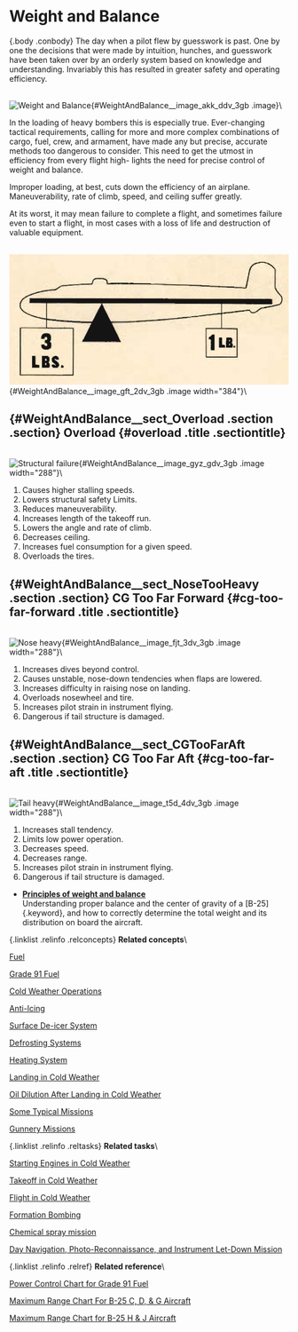
Weight and Balance
==================

 {.body .conbody}
The day when a pilot flew by guesswork is past. One by one the decisions
that were made by intuition, hunches, and guesswork have been taken over
by an orderly system based on knowledge and understanding. Invariably
this has resulted in greater safety and operating efficiency.

\
![Weight and
Balance](../images/weight_and_balance.png){#WeightAndBalance__image_akk_ddv_3gb
.image}\

In the loading of heavy bombers this is especially true. Ever-changing
tactical requirements, calling for more and more complex combinations of
cargo, fuel, crew, and armament, have made any but precise, accurate
methods too dangerous to consider. This need to get the utmost in
efficiency from every flight high- lights the need for precise control
of weight and balance.

Improper loading, at best, cuts down the efficiency of an airplane.
Maneuverability, rate of climb, speed, and ceiling suffer greatly.

At its worst, it may mean failure to complete a flight, and sometimes
failure even to start a flight, in most cases with a loss of life and
destruction of valuable equipment.

\
![](../images/weight_cg.png){#WeightAndBalance__image_gft_2dv_3gb .image
width="384"}\

 {#WeightAndBalance__sect_Overload .section .section}
Overload {#overload .title .sectiontitle}
--------

\
![Structural
failure](../images/weight_overload.png){#WeightAndBalance__image_gyz_gdv_3gb
.image width="288"}\

1.  Causes higher stalling speeds.
2.  Lowers structural safety Limits.
3.  Reduces maneuverability.
4.  Increases length of the takeoff run.
5.  Lowers the angle and rate of climb.
6.  Decreases ceiling.
7.  Increases fuel consumption for a given speed.
8.  Overloads the tires.


 {#WeightAndBalance__sect_NoseTooHeavy .section .section}
CG Too Far Forward {#cg-too-far-forward .title .sectiontitle}
------------------

\
![Nose
heavy](../images/weight_nose_heavy.png){#WeightAndBalance__image_fjt_3dv_3gb
.image width="288"}\

1.  Increases dives beyond control.
2.  Causes unstable, nose-down tendencies when flaps are lowered.
3.  Increases difficulty in raising nose on landing.
4.  Overloads nosewheel and tire.
5.  Increases pilot strain in instrument flying.
6.  Dangerous if tail structure is damaged.


 {#WeightAndBalance__sect_CGTooFarAft .section .section}
CG Too Far Aft {#cg-too-far-aft .title .sectiontitle}
--------------

\
![Tail
heavy](../images/weight_tail_heavy.png){#WeightAndBalance__image_t5d_4dv_3gb
.image width="288"}\

1.  Increases stall tendency.
2.  Limits low power operation.
3.  Decreases speed.
4.  Decreases range.
5.  Increases pilot strain in instrument flying.
6.  Dangerous if tail structure is damaged.



-   **[Principles of weight and
    balance](../mdita/PrinciplesOfWeightAndBalance.md)**\
    Understanding proper balance and the center of gravity of a
    [B-25]{.keyword}, and how to correctly determine the total weight
    and its distribution on board the aircraft.

 {.linklist .relinfo .relconcepts}
**Related concepts**\

<div>

[Fuel](../mdita/fuel.md "Information on the fuel required for the B-25, and how to determine the maximum flight range for the aircraft under different conditions.")

</div>

<div>

[Grade 91
Fuel](../mdita/grade_91_fuel.md "With our entry into World War II, and our operations on fighting fronts the length and breadth of the world, it became apparent that we could not produce high-octane fuels quickly enough to meet the demand.")

</div>

<div>

[Cold Weather
Operations](../mdita/cold_weather_operations.md "Cold weather operations bring visions of long arctic nights, glaciers, Eskimos, and stories you have heard of the Far North.")

</div>

<div>

[Anti-Icing](../mdita/anti_icing.md "Emergency provision is made to prevent ice formation on the propellers, and on the bombsight window by an alcohol anti-icing system.")

</div>

<div>

[Surface De-icer
System](../mdita/surface_de_icer_system.md "The location and scenarios for using the de-icing systems on you B-25.")

</div>

<div>

[Defrosting
Systems](../mdita/defrosting_systems.md "Where the desfrosting systems are located across the B-25.")

</div>

<div>

[Heating
System](../mdita/heating_system.md "The airplane has two independent heating systems; one for heating the navigator's, pilot's, and bombardier's compartments, the other for heating the radio operator's compartment and the interior of the fuselage aft of it.")

</div>

<div>

[Landing in Cold
Weather](../mdita/landing_in_cold_weather.md "Practical tips on what to know when landing your B-25 in cold weather flying conditions.")

</div>

<div>

[Oil Dilution After Landing in Cold
Weather](../mdita/oil_dilution_after_landing_in_cold_weather.md "To obtain sufficient dilution of the oil to facilitate starting, allow the engine to cool either by idling or stopping after flight, before dilution begins.")

</div>

<div>

[Some Typical
Missions](../mdita/some_typical_missions.md "The types of practice missions you can expect when learning the B-25.")

</div>

<div>

[Gunnery
Missions](../mdita/gunnery_missions.md "In this and all ensuing gunnery missions when both ground and water targets are used, extreme care must be exercised to see that the field of fire is clear of other planes.")

</div>


 {.linklist .relinfo .reltasks}
**Related tasks**\

<div>

[Starting Engines in Cold
Weather](../mdita/starting_engines_in_cold_weather.md "A checklist to ensure that your engines will start and work properly in cold weather conditions.")

</div>

<div>

[Takeoff in Cold
Weather](../mdita/takeoff_in_cold_weather.md "Short checklist on what to look for when attempting to take off during cold weather conditions.")

</div>

<div>

[Flight in Cold
Weather](../mdita/flight_in_cold_weather.md "Your anti-icing and de-icing equipment is primarily intended as a means of getting you out of icing levels.")

</div>

<div>

[Formation
Bombing](../mdita/formation_bombing.md "This is a day, 6-ship formation bombing mission.")

</div>

<div>

[Chemical spray
mission](../mdita/ChemicalSprayMission.md "Background and expectations on the chemical spray missions.")

</div>

<div>

[Day Navigation, Photo-Reconnaissance, and Instrument Let-Down
Mission](../mdita/day_navigation_photo_reconnaissance_and_instrument_let_down_mission.md "How this mission works and what's expected of every crew member.")

</div>


 {.linklist .relinfo .relref}
**Related reference**\

<div>

[Power Control Chart for Grade 91
Fuel](../mdita/power_control_chart_for_grade_91_fuel.md "What you can expect when flying the B-25 using Grade 91 fuel.")

</div>

<div>

[Maximum Range Chart For B-25 C, D, & G
Aircraft](../mdita/maximum_range_chart_for_b_25_c_d_and_g_aircraft.md "Information on the maximum range for the C, D, and G models of the B-25.")

</div>

<div>

[Maximum Range Chart for B-25 H & J
Aircraft](../mdita/maximum_range_chart_for_b_25_h_and_j_aircraft.md "Information on the maximum range for the H and J models of the B-25.")

</div>



